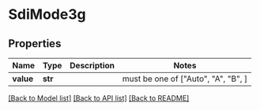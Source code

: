 # SdiMode3g


## Properties
Name | Type | Description | Notes
------------ | ------------- | ------------- | -------------
**value** | **str** |  |  must be one of ["Auto", "A", "B", ]

[[Back to Model list]](../README.md#documentation-for-models) [[Back to API list]](../README.md#documentation-for-api-endpoints) [[Back to README]](../README.md)


